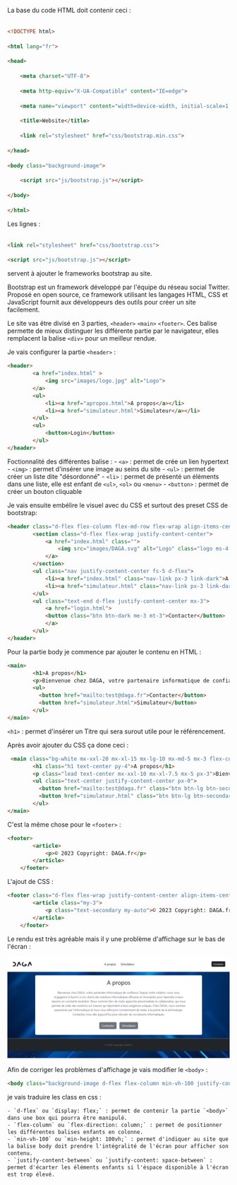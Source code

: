 La base du code HTML doit contenir ceci :

``` html

<!DOCTYPE html>

<html lang="fr">

<head>

    <meta charset="UTF-8">

    <meta http-equiv="X-UA-Compatible" content="IE=edge">

    <meta name="viewport" content="width=device-width, initial-scale=1.0">

    <title>Website</title>

    <link rel="stylesheet" href="css/bootstrap.min.css">

</head>

<body class="background-image">

    <script src="js/bootstrap.js"></script>

</body>

</html>

```

Les lignes :

```html

<link rel="stylesheet" href="css/bootstrap.css">

<script src="js/bootstrap.js"></script>

```

servent à ajouter le frameworks bootstrap au site.

Bootstrap est un framework développé par l'équipe du réseau social Twitter. Proposé en open source, ce framework utilisant les langages HTML, CSS et JavaScript fournit aux développeurs des outils pour créer un site facilement.

Le site vas être divisé en 3 parties, `<header>` `<main>` `<footer>`. Ces balise permette de mieux distinguer les différente partie par le navigateur, elles remplacent la balise `<div>` pour un meilleur rendue.

Je vais configurer la partie `<header>` :
``` html
<header>
        <a href="index.html" >
            <img src="images/logo.jpg" alt="Logo">
        </a>
        <ul>
            <li><a href="apropos.html">A propos</a></li>
            <li><a href="simulateur.html">Simulateur</a></li>
        </ul>
        <ul>
            <button>Login</button>
        </ul>
</header>
```

Foctionnalité des différentes balise :
	- `<a>` : permet de crée un lien hypertext 
	- `<img>` : permet d'insérer une image au seins du site
	- `<ul>` : permet de créer un liste dite "désordonné"
	- `<li>` : permet de présenté un éléments dans une liste, elle est enfant de `<ul>`, `<ol>` ou `<menu>`
	- `<button>` : permet de créer un bouton cliquable

Je vais ensuite embélire le visuel avec du CSS et surtout des preset CSS de bootstrap:
``` html
<header class="d-flex flex-column flex-md-row flex-wrap align-items-center justify-content-md-between py-3 mb-4 border-bottom bg-white">
        <section class="d-flex flex-wrap justify-content-center">
            <a href="index.html" class="">
                <img src="images/DAGA.svg" alt="Logo" class="logo ms-4 img-fluid">
            </a>
        </section>
        <ul class="nav justify-content-center fs-5 d-flex">
            <li><a href="index.html" class="nav-link px-3 link-dark">A propos</a></li>
            <li><a href="simulateur.html" class="nav-link px-3 link-dark">Simulateur</a></li>
        </ul>
        <ul class="text-end d-flex justify-content-center mx-3">
            <a href="login.html">
            <button class="btn btn-dark me-3 mt-3">Contacter</button>
            </a>
        </ul> 
</header>
```

Pour la partie body je commence par ajouter le contenu en HTML :
``` html
<main>
        <h1>A propos</h1>
        <p>Bienvenue chez DAGA, votre partenaire informatique de confiance...</p>
        <ul>
          <button href="mailto:test@daga.fr">Contacter</button>
          <button href="simulateur.html">Simulateur</button>
        </ul>
</main>
```

`<h1>` : permet d'insérer un Titre qui sera surout utile pour le référencement.

Après avoir ajouter du CSS ça done ceci :
``` html
 <main class="bg-white mx-xxl-20 mx-xl-15 mx-lg-10 mx-md-5 mx-3 flex-column d-flex flex-wrap border-radius">
        <h1 class="h1 text-center py-4">A propos</h1>
        <p class="lead text-center mx-xxl-10 mx-xl-7.5 mx-5 px-3">Bienvenue chez DAGA, votre partenaire informatique de confiance...</p>
        <ul class="text-center justify-content-center px-0">
          <button href="mailto:test@daga.fr" class="btn btn-lg btn-secondary my-4 me-2">Contacter</button>
          <button href="simulateur.html" class="btn btn-lg btn-secondary my-4 ms-2">Simulateur</button>
        </ul>
</main>
```

C'est la même chose pour le `<footer>` :

``` html
<footer>
        <article>
            <p>© 2023 Copyright: DAGA.fr</p>
        </article>
    </footer>
```

L'ajout de CSS :

``` html
<footer class="d-flex flex-wrap justify-content-center align-items-center py-3 mt-4 border-top bg-dark">
        <article class="my-3">
            <p class="text-secondary my-auto">© 2023 Copyright: DAGA.fr</p>
        </article>
    </footer>
```

Le rendu est très agréable mais il y une problème d'affichage sur le bas de l'écran :

![Alt text](/images/probleme_affichage.png)

Afin de corriger les problèmes d'affichage je vais modifier le `<body>` :
``` html
<body class="background-image d-flex flex-column min-vh-100 justify-content-between">
```

je vais traduire les class en css :

	- `d-flex` ou `display: flex;` : permet de contenir la partie `<body>` dans une box qui pourra être manipulé.
	- `flex-column` ou `flex-direction: column;` : permet de positionner les différentes balises enfants en colonne.
	- `min-vh-100` ou `min-height: 100vh;` : permet d'indiquer au site que la balise body doit prendre l'intégralité de l'écran pour afficher son contenu.
	- `justify-content-between` ou `justify-content: space-between` : permet d'écarter les éléments enfants si l'éspace disponible à l'écran est trop élevé.

